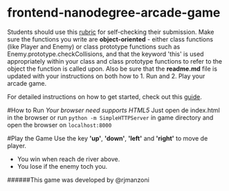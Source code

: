 frontend-nanodegree-arcade-game
===============================

Students should use this [rubric](https://review.udacity.com/#!/projects/2696458597/rubric) for self-checking their submission. Make sure the functions you write are **object-oriented** - either class functions (like Player and Enemy) or class prototype functions such as Enemy.prototype.checkCollisions, and that the keyword 'this' is used appropriately within your class and class prototype functions to refer to the object the function is called upon. Also be sure that the **readme.md** file is updated with your instructions on both how to 1. Run and 2. Play your arcade game.

For detailed instructions on how to get started, check out this [guide](https://docs.google.com/document/d/1v01aScPjSWCCWQLIpFqvg3-vXLH2e8_SZQKC8jNO0Dc/pub?embedded=true).

#How to Run
*Your browser need supports HTML5*
Just open de index.html in the browser or run `python -m SimpleHTTPServer` in game directory and open the browser on `localhost:8000`


#Play the Game
Use the key **'up'**, **'down'**, **'left'** and **'right'** to move de player.
- You win when reach de river above.
- You lose if the enemy toch you.

######This game was developed by @rjmanzoni